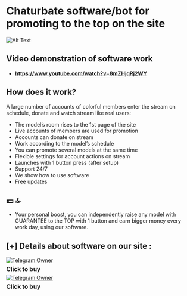# Chaturbate software/bot for promoting to the top on the site



![Alt Text](https://i.ibb.co/fCGmBtx/image.png)

## Video demonstration of software work

- **https://www.youtube.com/watch?v=8mZHjqRj2WY**
  
## How does it work?
A large number of accounts of colorful members enter the stream on schedule, donate and watch stream like real users:

- The model’s room rises to the 1st page of the site
- Live accounts of members are used for promotion
- Accounts can donate on stream
- Work according to the model’s schedule
- You can promote several models at the same time
- Flexible settings for account actions on stream
- Launches with 1 button press (after setup)
- Support 24/7
- We show how to use software
- Free updates

## 💵 🔝

- Your personal boost, you can independently raise any model with GUARANTEE to the TOP with 1 button and earn bigger money every work day, using our software.


## [+] Details about software on our site :
  <div>
    <a href="https://webmodelstraffic.com/chaturbate-software">
      <img src="https://img.shields.io/badge/webmodelstraffic-👤-blue?style=for-the-badge&logo=telegram" alt="Telegram Owner">
    </a>
    <p style="font-weight: bold; font-size: 16px; margin: 5px 0;">Click to buy</p>
  </div>
    <div>
    <a href="[https://webmodelstraffic.com/chaturbate-software](https://t.me/taras_cn)">
      <img src="https://img.shields.io/badge/Contact Telegram-👤-blue?style=for-the-badge&logo=telegram" alt="Telegram Owner">
    </a>
    <p style="font-weight: bold; font-size: 16px; margin: 5px 0;">Click to buy</p>
  </div>
</div>
